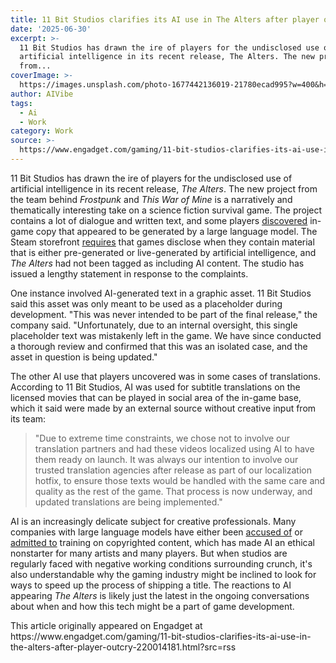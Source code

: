```yaml
---
title: 11 Bit Studios clarifies its AI use in The Alters after player outcry
date: '2025-06-30'
excerpt: >-
  11 Bit Studios has drawn the ire of players for the undisclosed use of
  artificial intelligence in its recent release, The Alters. The new project
  from...
coverImage: >-
  https://images.unsplash.com/photo-1677442136019-21780ecad995?w=400&h=200&fit=crop&auto=format
author: AIVibe
tags:
  - Ai
  - Work
category: Work
source: >-
  https://www.engadget.com/gaming/11-bit-studios-clarifies-its-ai-use-in-the-alters-after-player-outcry-220014181.html?src=rss
---
```

<p>11 Bit Studios has drawn the ire of players for the undisclosed use of artificial intelligence in its recent release, <em>The Alters</em>. The new project from the team behind <em>Frostpunk</em> and <em>This War of Mine</em> is a narratively and thematically interesting take on a science fiction survival game. The project contains a lot of dialogue and written text, and some players <a data-i13n="elm:context_link;elmt:doNotAffiliate;cpos:1;pos:1" class="no-affiliate-link" href="https://www.eurogamer.net/fans-slam-the-alters-after-discovering-evidence-of-undisclosed-gen-ai-in-images-text-and-translation"><ins>discovered</ins></a> in-game copy that appeared to be generated by a large language model. The Steam storefront <a data-i13n="elm:context_link;elmt:doNotAffiliate;cpos:2;pos:1" class="no-affiliate-link" href="https://www.engadget.com/valves-new-guidelines-will-allow-for-more-ai-content-in-games-134515623.html"><ins>requires</ins></a> that games disclose when they contain material that is either pre-generated or live-generated by artificial intelligence, and <em>The Alters</em> had not been tagged as including AI content. The studio has issued a lengthy statement in response to the complaints.</p>
<p>One instance involved AI-generated text in a graphic asset. 11 Bit Studios said this asset was only meant to be used as a placeholder during development. "This was never intended to be part of the final release," the company said. "Unfortunately, due to an internal oversight, this single placeholder text was mistakenly left in the game. We have since conducted a thorough review and confirmed that this was an isolated case, and the asset in question is being updated."</p>
<span id="end-legacy-contents"></span><p>The other AI use that players uncovered was in some cases of translations. According to 11 Bit Studios, AI was used for subtitle translations on the licensed movies that can be played in social area of the in-game base, which it said were made by an external source without creative input from its team:</p>
<blockquote><p>"Due to extreme time constraints, we chose not to involve our translation partners and had these videos localized using AI to have them ready on launch. It was always our intention to involve our trusted translation agencies after release as part of our localization hotfix, to ensure those texts would be handled with the same care and quality as the rest of the game. That process is now underway, and updated translations are being implemented."</p></blockquote>
<p>AI is an increasingly delicate subject for creative professionals. Many companies with large language models have either been <a data-i13n="elm:context_link;elmt:doNotAffiliate;cpos:3;pos:1" class="no-affiliate-link" href="https://www.engadget.com/entertainment/disney-and-universal-studios-file-suit-against-midjourney-for-copyright-infringement-154206053.html">accused of</a> or <a data-i13n="elm:context_link;elmt:doNotAffiliate;cpos:4;pos:1" class="no-affiliate-link" href="https://www.engadget.com/ai/ai-startup-argues-scraping-every-song-on-the-internet-is-fair-use-233132459.html">admitted to</a> training on copyrighted content, which has made AI an ethical nonstarter for many artists and many players. But when studios are regularly faced with negative working conditions surrounding crunch, it's also understandable why the gaming industry might be inclined to look for ways to speed up the process of shipping a title. The reactions to AI appearing <em>The Alters</em> is likely just the latest in the ongoing conversations about when and how this tech might be a part of game development.</p>This article originally appeared on Engadget at https://www.engadget.com/gaming/11-bit-studios-clarifies-its-ai-use-in-the-alters-after-player-outcry-220014181.html?src=rss
